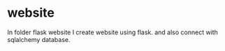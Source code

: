 # website

In folder flask website I create website using flask.
and also connect with sqlalchemy database.
